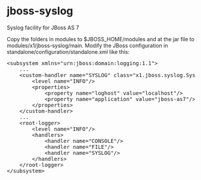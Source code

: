 jboss-syslog
============

Syslog facility for JBoss AS 7

Copy the folders in modules to $JBOSS_HOME/modules and at the jar file to modules/x1/jboss-syslog/main.
Modify the JBoss configuration in standalone/configuration/standalone.xml like this:

<pre>
&lt;subsystem xmlns="urn:jboss:domain:logging:1.1"&gt;
    ...
    &lt;custom-handler name="SYSLOG" class="x1.jboss.syslog.SyslogHandler" module="x1.jboss-syslog"&gt;
        &lt;level name="INFO"/&gt;
        &lt;properties&gt;
            &lt;property name="loghost" value="localhost"/>
            &lt;property name="application" value="jboss-as7"/>
        &lt;/properties&gt;
    &lt;/custom-handler&gt;
    ...
    &lt;root-logger&gt;
        &lt;level name="INFO"/&gt;
        &lt;handlers&gt;
            &lt;handler name="CONSOLE"/&gt;
            &lt;handler name="FILE"/&gt;
            &lt;handler name="SYSLOG"/&gt;
        &lt;/handlers&gt;
    &lt;/root-logger&gt;
&lt;/subsystem&gt;
</pre>